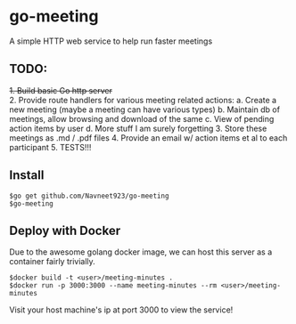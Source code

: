 # go-meeting

A simple HTTP web service to help run faster meetings

## TODO:

~~1. Build basic Go http server~~  
2. Provide route handlers for various meeting related actions:
    a. Create a new meeting (maybe a meeting can have various types)
    b. Maintain db of meetings, allow browsing and download of the same 
    c. View of pending action items by user
    d. More stuff I am surely forgetting
3. Store these meetings as .md / .pdf files
4. Provide an email w/ action items et al to each participant
5. TESTS!!!

## Install

```
$go get github.com/Navneet923/go-meeting
$go-meeting
```

## Deploy with Docker

Due to the awesome golang docker image, we can host this server as a container fairly trivially.

```
$docker build -t <user>/meeting-minutes .
$docker run -p 3000:3000 --name meeting-minutes --rm <user>/meeting-minutes
```

Visit your host machine's ip at port 3000 to view the service!

